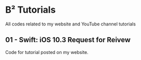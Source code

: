 # B² Tutorials
All codes related to my website and YouTube channel tutorials

01 - Swift: iOS 10.3 Request for Reivew 
--------------
Code for tutorial posted on my website. 
